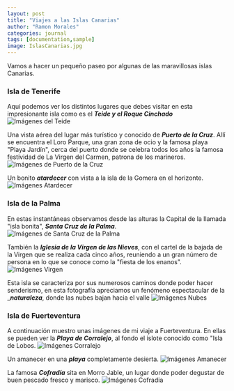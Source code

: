 ```yaml
---
layout: post
title: "Viajes a las Islas Canarias"
author: "Ramon Morales"
categories: journal
tags: [documentation,sample]
image: IslasCanarias.jpg
---
```


Vamos a hacer un pequeño paseo por algunas de las maravillosas islas Canarias.

### Isla de Tenerife
Aquí podemos ver los distintos lugares que debes visitar en esta impresionante isla como es el ___Teide y el Roque Cinchado___
![Imágenes del Teide]({{site.baseurl}}/assets/img/PadreTeide.jpg)

Una vista aérea del lugar más turístico y conocido de ___Puerto de la Cruz___. Allí se encuentra el Loro Parque, una gran zona de ocio y la famosa playa "Playa Jardín", cerca del puerto donde se celebra todos los años la famosa festividad de La Virgen del Carmen, patrona de los marineros.
![Imágenes de Puerto de la Cruz]({{site.baseurl}}/assets/img/PtoCruz.jpg)

Un bonito ___atardecer___ con vista a la isla de la Gomera en el horizonte.
![Imágenes Atardecer]({{site.baseurl}}/assets/img/LaGomera.jpg)

### Isla de la Palma
En estas instantáneas observamos desde las alturas la Capital de la llamada "isla bonita", ___Santa Cruz de la Palma___.
![Imágenes de Santa Cruz de la Palma]({{site.baseurl}}/assets/img/StaCPalma.JPG)

También la ___Iglesia de la Virgen de las Nieves___, con el cartel de la bajada de la Virgen que se realiza cada cinco años, reuniendo a un gran número de persona en lo que se conoce como la "fiesta de los enanos".
![Imágenes Virgen]({{site.baseurl}}/assets/img/BajadaVirgen.JPG)

Esta isla se caracteriza por sus numerosos caminos donde poder hacer senderismo, en esta fotografía apreciamos un fenómeno espectacular de la ____naturaleza___, donde las nubes bajan hacia el valle
![Imágenes Nubes]({{site.baseurl}}/assets/img/CaidaNubes.JPG)


### Isla de Fuerteventura
A continuación muestro unas imágenes de mi viaje a Fuerteventura. En ellas se pueden ver la ___Playa de Corralejo___, al fondo el islote conocido como "Isla de Lobos.
![Imágenes Corralejo]({{site.baseurl}}/assets/img/Corralejo.jpg)

Un amanecer en una ___playa___ completamente desierta.
![Imágenes Amanecer]({{site.baseurl}}/assets/img/Amanecer.jpg)

La famosa ___Cofradía___ sita en Morro Jable, un lugar donde poder degustar de buen pescado fresco y marisco.
![Imágenes Cofradia]({{site.baseurl}}/assets/img/LaCofradia.jpg)


